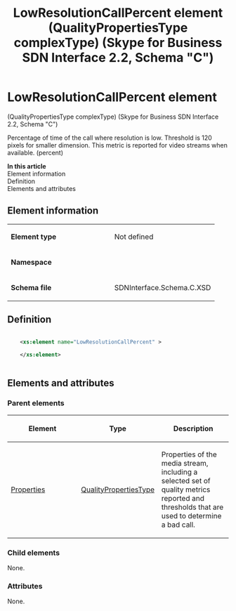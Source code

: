 ﻿---
title: LowResolutionCallPercent element (QualityPropertiesType complexType) (Skype for Business SDN Interface 2.2, Schema "C")
TOCTitle: LowResolutionCallPercent element
ms:assetid: c8c036e0-6579-f286-0523-84cf39516a4b
ms:mtpsurl: https://msdn.microsoft.com/en-us/library/Mt404786(v=office.16)
ms:contentKeyID: 68250696
ms.date: 08/24/2015
mtps_version: v=office.16
dev_langs:
- xml
---

# LowResolutionCallPercent element 

(QualityPropertiesType complexType) (Skype for Business SDN Interface 2.2, Schema \"C\")

Percentage of time of the call where resolution is low. Threshold is 120 pixels for smaller dimension. This metric is reported for video streams when available. (percent)

**In this article**  
Element information  
Definition  
Elements and attributes  

## Element information

<table>
<colgroup>
<col style="width: 50%" />
<col style="width: 50%" />
</colgroup>
<tbody>
<tr class="odd">
<td><p><strong>Element type</strong></p></td>
<td><p>Not defined</p></td>
</tr>
<tr class="even">
<td><p><strong>Namespace</strong></p></td>
<td><p></p></td>
</tr>
<tr class="odd">
<td><p><strong>Schema file</strong></p></td>
<td><p>SDNInterface.Schema.C.XSD</p></td>
</tr>
</tbody>
</table>


## Definition

```xml

    <xs:element name="LowResolutionCallPercent" >
    
    </xs:element>
  
```

## Elements and attributes

### Parent elements

<table>
<colgroup>
<col style="width: 33%" />
<col style="width: 33%" />
<col style="width: 33%" />
</colgroup>
<thead>
<tr class="header">
<th><p>Element</p></th>
<th><p>Type</p></th>
<th><p>Description</p></th>
</tr>
</thead>
<tbody>
<tr class="odd">
<td><p><a href="properties-element-qualitytype-complextype-skype-for-business-sdn-interface-2-2-schema-c.md">Properties</a></p></td>
<td><p><a href="qualitypropertiestype-complextype-skype-for-business-sdn-interface-2-2-schema-c.md">QualityPropertiesType</a></p></td>
<td><p>Properties of the media stream, including a selected set of quality metrics reported and thresholds that are used to determine a bad call.</p></td>
</tr>
</tbody>
</table>


### Child elements

None.

### Attributes

None.

